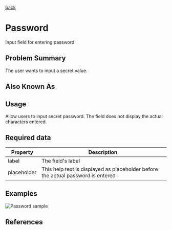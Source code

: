 [back](input-control.md)

# Password

Input field for entering password

## Problem Summary

The user wants to input a secret value.

## Also Known As

## Usage

Allow users to input secret password. The field does not display the actual characters entered.

## Required data

Property | Description
------------ | -------------
label | The field's label
placeholder | This help text is displayed as placeholder before the actual password is entered

## Examples

![Password sample](img/password-1.jpg "basic sample")

## References

